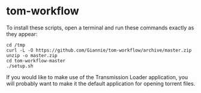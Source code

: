 # tom-workflow

To install these scripts, open a terminal and run these commands exactly as they appear:

```
cd /tmp
curl -L -O https://github.com/Giannie/tom-workflow/archive/master.zip
unzip -o master.zip
cd tom-workflow-master
./setup.sh
```

If you would like to make use of the Transmission Loader application, you will probably want to make it the default application for opening torrent files.
